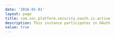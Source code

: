 ```yaml
---
date: '2016-01-01'
layout: page
title: com.snc.platform.security.oauth.is.active
description: This instance participates in OAuth 
value: true 
---
```

